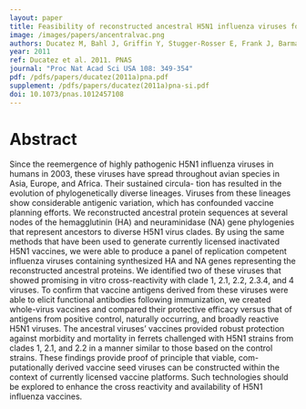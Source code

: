 ```yaml
---
layout: paper
title: Feasibility of reconstructed ancestral H5N1 influenza viruses for cross-clade protective vaccine development.
image: /images/papers/ancentralvac.png
authors: Ducatez M, Bahl J, Griffin Y, Stugger-Rosser E, Frank J, Barman S, Vijaykrishna D, Webb A, Guan Y, Webster R, Smith GJD, Webby R.
year: 2011
ref: Ducatez et al. 2011. PNAS
journal: "Proc Nat Acad Sci USA 108: 349-354"
pdf: /pdfs/papers/ducatez(2011a)pna.pdf
supplement: /pdfs/papers/ducatez(2011a)pna-si.pdf
doi: 10.1073/pnas.1012457108
---
```


# Abstract

Since the reemergence of highly pathogenic H5N1 influenza viruses in humans in 2003, these viruses have spread throughout avian species in Asia, Europe, and Africa.
Their sustained circula- tion has resulted in the evolution of phylogenetically diverse lineages.
Viruses from these lineages show considerable antigenic variation, which has confounded vaccine planning efforts.
We reconstructed ancestral protein sequences at several nodes of the hemagglutinin (HA) and neuraminidase (NA) gene phylogenies that represent ancestors to diverse H5N1 virus clades.
By using the same methods that have been used to generate currently licensed inactivated H5N1 vaccines, we were able to produce a panel of replication competent influenza viruses containing synthesized HA and NA genes representing the reconstructed ancestral proteins.
We identified two of these viruses that showed promising in vitro cross-reactivity with clade 1, 2.1, 2.2, 2.3.4, and 4 viruses.
To confirm that vaccine antigens derived from these viruses were able to elicit functional antibodies following immunization, we created whole-virus vaccines and compared their protective efficacy versus that of antigens from positive control, naturally occurring, and broadly reactive H5N1 viruses.
The ancestral viruses’ vaccines provided robust protection against morbidity and mortality in ferrets challenged with H5N1 strains from clades 1, 2.1, and 2.2 in a manner similar to those based on the control strains.
These findings provide proof of principle that viable, com- putationally derived vaccine seed viruses can be constructed within the context of currently licensed vaccine platforms.
Such technologies should be explored to enhance the cross reactivity and availability of H5N1 influenza vaccines.
